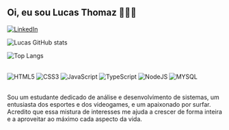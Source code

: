 ## Oi, eu sou Lucas Thomaz 👨🏽‍💻

[![LinkedIn](	https://img.shields.io/badge/LinkedIn-0077B5?style=for-the-badge&logo=linkedin&logoColor=white)](https://www.linkedin.com/in/llucasthomazmcz/)

![Lucas GitHub stats](https://github-readme-stats.vercel.app/api?username=LLucasThomaz&show_icons=true&theme=dracula)

![Top Langs](https://github-readme-stats.vercel.app/api/top-langs/?username=LLucasThomaz&hide_progress=true)

<div style="display: inline_block"><br/>
  <img align="center" src="https://img.shields.io/badge/HTML5-E34F26?style=for-the-badge&logo=html5&logoColor=white" alt="HTML5">
  <img align="center" src="https://img.shields.io/badge/CSS3-1572B6?style=for-the-badge&logo=css3&logoColor=white" alt="CSS3">
  <img align="center" src="https://img.shields.io/badge/JavaScript-F7DF1E?style=for-the-badge&logo=javascript&logoColor=black" alt="JavaScript">
  <img align="center" src="https://img.shields.io/badge/TypeScript-007ACC?style=for-the-badge&logo=typescript&logoColor=white" alt="TypeScript">
  <img align="center" src="https://img.shields.io/badge/Node.js-43853D?style=for-the-badge&logo=node.js&logoColor=white" alt="NodeJS">
  <img align="center" src="https://img.shields.io/badge/MySQL-00000F?style=for-the-badge&logo=mysql&logoColor=white" alt="MYSQL">
</div><br/>

Sou um estudante dedicado de análise e desenvolvimento de sistemas, um entusiasta dos esportes e dos videogames, e um apaixonado por surfar. Acredito que essa mistura de interesses me ajuda a crescer de forma inteira e a aproveitar ao máximo cada aspecto da vida.
